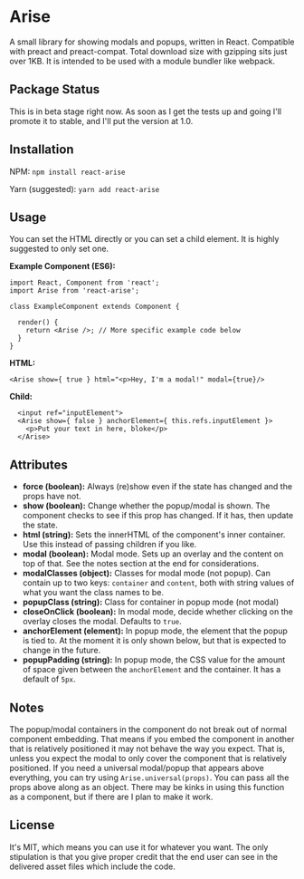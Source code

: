 Arise
=====

A small library for showing modals and popups, written in React. Compatible with preact and preact-compat. Total download size with gzipping sits just over 1KB. It is intended to be used with a module bundler like webpack.

Package Status
--------------

This is in beta stage right now. As soon as I get the tests up and going I'll promote it to stable, and I'll put the version at 1.0.  

Installation
------------

NPM: `npm install react-arise`

Yarn (suggested): `yarn add react-arise`


Usage
-----

You can set the HTML directly or you can set a child element. It is highly suggested to only set one.

**Example Component (ES6):**
```
import React, Component from 'react';
import Arise from 'react-arise';

class ExampleComponent extends Component {

  render() {
    return <Arise />; // More specific example code below
  }
}
```

**HTML:**
```
<Arise show={ true } html="<p>Hey, I'm a modal!" modal={true}/>
```

**Child:**
```
  <input ref="inputElement">
  <Arise show={ false } anchorElement={ this.refs.inputElement }>
    <p>Put your text in here, bloke</p>
  </Arise>
```

Attributes
----------
* **force (boolean):** Always (re)show even if the state has changed and the props have not.
* **show (boolean):** Change whether the popup/modal is shown. The component checks to see if this prop has changed. If it has, then update the state.
* **html (string):** Sets the innerHTML of the component's inner container. Use this instead of passing children if you like.
* **modal (boolean):** Modal mode. Sets up an overlay and the content on top of that. See the notes section at the end for considerations.
* **modalClasses (object):** Classes for modal mode (not popup). Can contain up to two keys: `container` and `content`, both with string values of what you want the class names to be.
* **popupClass (string):** Class for container in popup mode (not modal)
* **closeOnClick (boolean):** In modal mode, decide whether clicking on the overlay closes the modal. Defaults to `true`.
* **anchorElement (element):** In popup mode, the element that the popup is tied to. At the moment it is only shown below, but that is expected to change in the future.
* **popupPadding (string):** In popup mode, the CSS value for the amount of space given between the `anchorElement` and the container. It has a default of `5px`.

Notes
-----

The popup/modal containers in the component do not break out of normal component embedding. That means if you embed the component in another that is relatively positioned it may not behave the way you expect. That is, unless you expect the modal to only cover the component that is relatively positioned. If you need a universal modal/popup that appears above everything, you can try using `Arise.universal(props)`. You can pass all the props above along as an object. There may be kinks in using this function as a component, but if there are I plan to make it work.

License
-------

It's MIT, which means you can use it for whatever you want. The only stipulation is that you give proper credit that the end user can see in the delivered asset files which include the code. 
